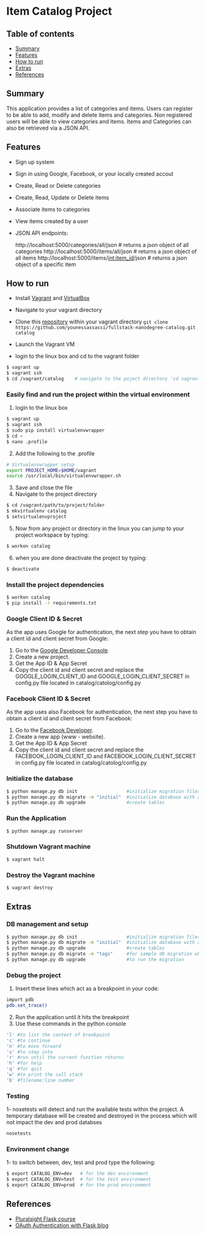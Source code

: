 # Item Catalog Project

## Table of contents
- [Summary](#summary)
- [Features](#features)
- [How to run](#how-to-run)
- [Extras](#extras)
- [References](#references)

## Summary
This application provides a list of categories and items.  Users can register to be able to add, modify and delete items and categories.  Non registered users will be able to view categories and items.
Items and Categories can also be retrieved via a JSON API.

## Features

- Sign up system
- Sign in using Google, Facebook, or your locally created accout
- Create, Read or Delete categories
- Create, Read, Update or Delete items
- Associate items to categories
- View items created by a user

- JSON API endpoints:

    http://localhost:5000/categories/all/json       # returns a json object of all categories
    http://localhost:5000/items/all/json            # returns a json object of all items
    http://localhost:5000/items/<int:item_id>/json  # returns a json object of a specific item

## How to run

* Install [Vagrant](http://vagrantup.com) and [VirtualBox](https://www.virtualbox.org)
* Navigate to your vagrant directory

* Clone this [repository](https://github.com/younessassassi/fullstack-nanodegree-catalog)
  within your vagrant directory
  `git clone https://github.com/younessassassi/fullstack-nanodegree-catalog.git catalog`

* Launch the Vagrant VM
* login to the linux box and cd to the vagrant folder

```sh
$ vagrant up
$ vagrant ssh
$ cd /vagrant/catalog    # navigate to the poject directory 'cd vagrant/path/to/project/folder'
```

### Easily find and run the project within the virtual environment
1. login to the linux box

```sh
$ vagrant up
$ vagrant ssh
$ sudo pip install virtualenvwrapper
$ cd ~
$ nano .profile
```

2.  Add the following to the .profile

```sh
# Virtualenvwrapper setup
export PROJECT_HOME=$HOME/vagrant
source /usr/local/bin/virtualenvwrapper.sh
```

3. Save and close the file
4. Navigate to the project directory

```sh
$ cd /vagrant/path/to/project/folder
$ mkvirtualenv catalog
$ setvirtualenvproject
```
5. Now from any project or directory in the linux you can jump to your project workspace by typing:

```sh
$ workon catalog
```

6. when you are done deactivate the project by typing:

```sh
$ deactivate
```

### Install the project dependencies

```sh
$ workon catalog
$ pip install -r requirements.txt
```

### Google Client ID & Secret

As the app uses Google for authentication, the next step you have to obtain a client id and client secret from Google:

1. Go to the [Google Developer Console](https://console.developers.google.com/project).
2. Create a new project.
3. Get the App ID & App Secret
4. Copy the client id and client secret and replace the GOOGLE_LOGIN_CLIENT_ID and GOOGLE_LOGIN_CLIENT_SECRET in config.py file located in catalog/catolog/config.py

### Facebook Client ID & Secret

As the app uses also Facebook for authentication, the next step you have to obtain a client id and client secret from Facebook:

1. Go to the [Facebook Developer](https://developers.facebook.com/apps/).
2. Create a new app (www - website).
3. Get the App ID & App Secret
4. Copy the client id and client secret and replace the FACEBOOK_LOGIN_CLIENT_ID and FACEBOOK_LOGIN_CLIENT_SECRET in config.py file located in catalog/catolog/config.py


### Initialize the database

```sh
$ python manage.py db init                  #initialize migration files
$ python manage.py db migrate -m "initial"  #initialize database with a title
$ python manage.py db upgrade               #create tables
```

### Run the Application

```sh
$ python manage.py runserver
```

### Shutdown Vagrant machine

```sh
$ vagrant halt
```

### Destroy the Vagrant machine

```sh
$ vagrant destroy
```

## Extras


### DB management and setup

```sh
$ python manage.py db init                  #initialize migration files
$ python manage.py db migrate -m "initial"  #initialize database with a title
$ python manage.py db upgrade               #create tables
$ python manage.py db migrate -m "tags"     #for sample db migration when a db change is introduced
$ python manage.py db upgrade               #to run the migration
```

### Debug the project

1. Insert these lines which act as a breakpoint in your code:

```sh
import pdb
pdb.set_trace()
```

2. Run the application until it hits the breakpoint
3. Use these commands in the python console

```sh
'l' #to list the context of breakpoint
'c' #to continue
'n' #to move forward
's' #to step into
'r' #run until the current function returns
'h' #for help
'q' #for quit
'w' #to print the call stack
'b' #filename:line number
```

### Testing
1- nosetests will detect and run the available tests within the project.  A temporary database will be created and destroyed in the process which will not impact the dev and prod databses

```sh
nosetests
```

### Environment change
1- to switch between, dev, test and prod type the following:

```sh
$ export CATALOG_ENV=dev   # for the dev environment
$ export CATALOG_ENV=test  # for the test environment
$ export CATALOG_ENV=prod  # for the prod environment
```

## References
- [Pluralsight Flask course](http://www.pluralsight.com/courses/flask-micro-framework-introduction)
- [OAuth Authentication with Flask blog](http://blog.miguelgrinberg.com/post/oauth-authentication-with-flask)